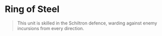 # Ring of Steel

> This unit is skilled in the Schiltron defence, warding against enemy incursions from every direction.
